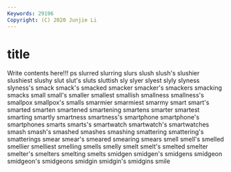 ```yaml
---
Keywords: 29196
Copyright: (C) 2020 Junjie Li
---
```


# title

Write contents here!!!
ps 
slurred 
slurring 
slurs 
slush 
slush's
slushier 
slushiest 
slushy 
slut 
slut's 
sluts 
sluttish 
sly 
slyer 
slyest
slyly 
slyness 
slyness's 
smack 
smack's 
smacked 
smacker 
smacker's 
smackers 
smacking
smacks 
small 
small's 
smaller 
smallest 
smallish 
smallness 
smallness's 
smallpox 
smallpox's
smalls 
smarmier 
smarmiest 
smarmy 
smart 
smart's 
smarted 
smarten 
smartened 
smartening
smartens 
smarter 
smartest 
smarting 
smartly 
smartness 
smartness's 
smartphone 
smartphone's 
smartphones
smarts 
smarts's 
smartwatch 
smartwatch's 
smartwatches 
smash 
smash's 
smashed 
smashes 
smashing
smattering 
smattering's 
smatterings 
smear 
smear's 
smeared 
smearing 
smears 
smell 
smell's
smelled 
smellier 
smelliest 
smelling 
smells 
smelly 
smelt 
smelt's 
smelted 
smelter
smelter's 
smelters 
smelting 
smelts 
smidgen 
smidgen's 
smidgens 
smidgeon 
smidgeon's 
smidgeons
smidgin 
smidgin's 
smidgins 
smile 
